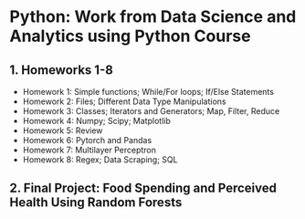 # Python: Work from Data Science and Analytics using Python Course

## 1. Homeworks 1-8
- Homework 1: Simple functions; While/For loops; If/Else Statements
- Homework 2: Files; Different Data Type Manipulations
- Homework 3: Classes; Iterators and Generators; Map, Filter, Reduce
- Homework 4: Numpy; Scipy; Matplotlib
- Homework 5: Review
- Homework 6: Pytorch and Pandas
- Homework 7: Multilayer Perceptron
- Homework 8: Regex; Data Scraping; SQL
## 2. Final Project: Food Spending and Perceived Health Using Random Forests
